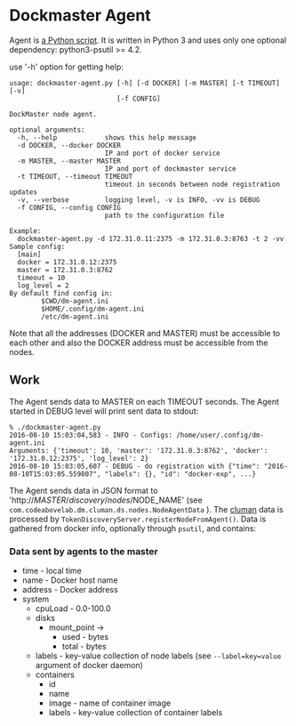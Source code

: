 # Dockmaster Agent #

Agent is [a Python script](/cluster-manager/src/main/resources/static/res/agent/dockmaster-agent.py). 
It is written in Python 3 and uses only one optional dependency: python3-psutil >= 4.2.

use '-h' option for getting help:

```
usage: dockmaster-agent.py [-h] [-d DOCKER] [-m MASTER] [-t TIMEOUT] [-v]
                           [-f CONFIG]

DockMaster node agent.

optional arguments:
  -h, --help            shows this help message
  -d DOCKER, --docker DOCKER
                        IP and port of docker service
  -m MASTER, --master MASTER
                        IP and port of dockmaster service
  -t TIMEOUT, --timeout TIMEOUT
                        timeout in seconds between node registration updates
  -v, --verbose         logging level, -v is INFO, -vv is DEBUG
  -f CONFIG, --config CONFIG
                        path to the configuration file

Example:
  dockmaster-agent.py -d 172.31.0.11:2375 -m 172.31.0.3:8763 -t 2 -vv
Sample config:
  [main]
  docker = 172.31.0.12:2375
  master = 172.31.0.3:8762
  timeout = 10
  log_level = 2
By default find config in:
        $CWD/dm-agent.ini
        $HOME/.config/dm-agent.ini
        /etc/dm-agent.ini
```

Note that all the addresses (DOCKER and MASTER) must be accessible to each other and also the DOCKER address 
must be accessible from the nodes. 

## Work ##

The Agent sends data to MASTER on each TIMEOUT seconds. 
The Agent started in DEBUG level will print sent data to stdout:
```
% ./dockmaster-agent.py         
2016-08-10 15:03:04,583 - INFO - Configs: /home/user/.config/dm-agent.ini
Arguments: {'timeout': 10, 'master': '172.31.0.3:8762', 'docker': '172.31.0.12:2375', 'log_level': 2}
2016-08-10 15:03:05,607 - DEBUG - do registration with {"time": "2016-08-10T15:03:05.559807", "labels": {}, "id": "docker-exp", ...}
```

The Agent sends data in JSON format to 'http://$MASTER/discovery/nodes/$NODE_NAME' (see `com.codeabovelab.dm.cluman.ds.nodes.NodeAgentData` ). 
The [cluman](cluman.md) data is processed by `TokenDiscoveryServer.registerNodeFromAgent()`. 
Data is gathered from docker info, optionally through `psutil`, and contains:

### Data sent by agents to the master ###

* time - local time
* name - Docker host name
* address - Docker address
* system
    * cpuLoad - 0.0-100.0
    * disks 
        * mount_point ->
            * used - bytes
            * total - bytes
    * labels - key-value collection of node labels (see `--label=key=value` argument of docker daemon)
    * containers
        * id
        * name
        * image - name of container image
        * labels - key-value collection of container labels 

  